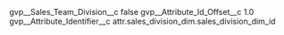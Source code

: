 <?xml version="1.0" encoding="UTF-8"?>
<CustomMetadata xmlns="http://soap.sforce.com/2006/04/metadata" xmlns:xsi="http://www.w3.org/2001/XMLSchema-instance" xmlns:xsd="http://www.w3.org/2001/XMLSchema">
    <label>gvp__Sales_Team_Division__c</label>
    <protected>false</protected>
    <values>
        <field>gvp__Attribute_Id_Offset__c</field>
        <value xsi:type="xsd:double">1.0</value>
    </values>
    <values>
        <field>gvp__Attribute_Identifier__c</field>
        <value xsi:type="xsd:string">attr.sales_division_dim.sales_division_dim_id</value>
    </values>
</CustomMetadata>
